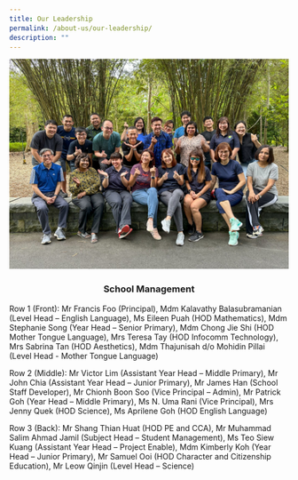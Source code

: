 ```yaml
---
title: Our Leadership
permalink: /about-us/our-leadership/
description: ""
---
```

<img src="/images/ol.jpg">
<h3 style="text-align: center;"><strong>School Management</strong></h3>
<p>Row 1 (Front): Mr Francis Foo (Principal), Mdm Kalavathy Balasubramanian (Level Head – English Language), Ms Eileen Puah (HOD Mathematics), Mdm Stephanie Song (Year Head – Senior Primary), Mdm Chong Jie Shi (HOD Mother Tongue Language), Mrs Teresa Tay (HOD Infocomm Technology), Mrs Sabrina Tan (HOD Aesthetics), Mdm Thajunisah d/o Mohidin Pillai (Level Head - Mother Tongue Language)</p>
<p>Row 2 (Middle): Mr Victor Lim (Assistant Year Head – Middle Primary), Mr John Chia (Assistant Year Head – Junior Primary), Mr James Han (School Staff Developer), Mr Chionh Boon Soo (Vice Principal – Admin), Mr Patrick Goh (Year Head – Middle Primary), Ms N. Uma Rani (Vice Principal), Mrs Jenny Quek (HOD Science), Ms Aprilene Goh (HOD English Language)</p>
<p>Row 3 (Back): Mr Shang Thian Huat (HOD PE and CCA), Mr Muhammad Salim Ahmad Jamil (Subject Head – Student Management), Ms Teo Siew Kuang (Assistant Year Head – Project Enable), Mdm Kimberly Koh (Year Head – Junior Primary), Mr Samuel Ooi (HOD Character and Citizenship Education), Mr Leow Qinjin (Level Head – Science)</p>